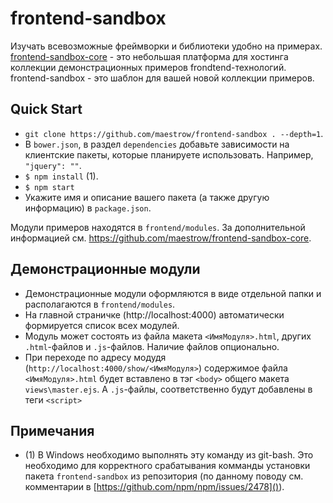 # frontend-sandbox

Изучать всевозможные фреймворки и библиотеки удобно на примерах.
[frontend-sandbox-core](https://github.com/maestrow/frontend-sandbox-core) - это небольшая платформа для хостинга коллекции демонстрационных примеров frondtend-технологий.
frontend-sandbox - это шаблон для вашей новой коллекции примеров.


## Quick Start

- `git clone https://github.com/maestrow/frontend-sandbox . --depth=1`.
- В `bower.json`, в раздел `dependencies` добавьте зависимости на клиентские пакеты, которые планируете использовать. Например, `"jquery": ""`.
- `$ npm install` (1).
- `$ npm start`
- Укажите имя и описание вашего пакета (а также другую информацию) в `package.json`.

Модули примеров находятся в `frontend/modules`.
За дополнительной информацией см. https://github.com/maestrow/frontend-sandbox-core.


## Демонстрационные модули

- Демонстрационные модули оформляются в виде отдельной папки и располагаются в `frontend/modules`.
- На главной страничке (http://localhost:4000) автоматически формируется список всех модулей.
- Модуль может состоять из файла макета `<ИмяМодуля>.html`, других `.html`-файлов и `.js`-файлов. Наличие файлов опционально.
- При переходе по адресу модудя (`http://localhost:4000/show/<ИмяМодуля>`) содержимое файла `<ИмяМодуля>.html` будет вставлено в тэг `<body>` общего макета `views\master.ejs`.
А `.js`-файлы, соответственно будут добавлены в теги `<script>`


## Примечания

- (1) В Windows необходимо выполнять эту команду из git-bash. Это необходимо для корректного срабатывания комманды
установки пакета `frontend-sandbox` из репозитория (по данному поводу см. комментарии в [https://github.com/npm/npm/issues/2478]()).
